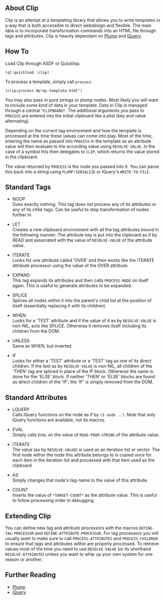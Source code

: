About Clip
----------
Clip is an attempt at a templating library that allows you to write templates in a way that is both accessible to direct webdesign and flexible. The main idea is to incorporate transformation commands into an HTML file through tags and attributes. Clip is heavily dependant on [Plump](https://shinmera.github.io/plump) and [lQuery](https://shinmera.github.io/lquery). 

How To
------
Load Clip through ASDF or Quicklisp.

```(ql:quickload :clip)```

To process a template, simply call ```process```:

```(clip:process #p"my-template.html")```

You may also pass in pure strings or plump nodes. Most likely you will want to include some kind of data in your template. Data in Clip is managed through a central `*CLIPBOARD*`. The additional arguments you pass to `PROCESS` are entered into the initial clipboard like a plist (key and value alternating).

Depending on the current tag environment and how the template is processed at the time these values can come into play. Most of the time, entering the name as passed into `PROCESS` in the template as an attribute value will then evaluate to the according value using `RESOLVE-VALUE`. In the case of a symbol this then delegates to `CLIP`, which returns the value stored in the clipboard.

The value returned by `PROCESS` is the node you passed into it. You can parse this back into a string using `PLUMP:SERIALIZE` or lQuery's `WRITE-TO-FILE`.

Standard Tags
-------------
* NOOP <br />
  Does exactly nothing. This tag does not process any of its attributes or any of its child-tags. Can be useful to stop transformation of nodes further in.

* LET <br />
  Creates a new clipboard environment with all the tag attributes bound in the following manner: The attribute key is put into the clipboard as if by READ and associated with the value of `RESOLVE-VALUE` of the attribute value.

* ITERATE <br />
  Looks for one attribute called 'OVER' and then works like the ITERATE attribute processor using the value of the OVER attribute.

* EXPAND <br />
  This tag expands its attributes and then calls `PROCESS-NODE` on itself again. This is useful to generate attributes to be expanded.

* SPLICE <br />
  Splices all nodes within it into the parent's child list at the position of itself (essentially replacing it with its children).

* WHEN <br />
  Looks for a 'TEST' attribute and if the value of it as by `RESOLVE-VALUE` is non-NIL, acts like SPLICE. Otherwise it removes itself including its children from the DOM.

* UNLESS <br />
  Same as WHEN, but inverted.

* IF <br />
  Looks for either a 'TEST' attribute or a 'TEST' tag as one of its direct children. If the test as by `RESOLVE-VALUE` is non-NIL, all children of the 'THEN' tag are spliced in place of the IF block. Otherwise the same is done for the 'ELSE' block. If neither 'THEN' or 'ELSE' blocks are found as direct children of the 'IF', the 'IF' is simply removed from the DOM.

Standard Attributes
-------------------
* LQUERY <br />
  Calls lQuery functions on the node as if by `($ node ..)`. Note that only lQuery functions are available, not its macros.

* EVAL <br />
  Simply calls `EVAL` on the value of `READ-FROM-STRING` of the attribute value.

* ITERATE <br />
  The value (as by `RESOLVE-VALUE`) is used as an iteration list or vector. The first node within the node this attribute belongs to is copied once for each item in the iteration list and processed with that item used as the clipboard.

* AS <br />
  Simply changes that node's tag-name to the value of this attribute.

* COUNT <br />
  Inserts the value of `*TARGET-COUNT*` as the attribute value. This is useful to follow processing order in debugging.

Extending Clip
--------------
You can define new tag and attribute processors with the macros `DEFINE-TAG-PROCESSOR` and `DEFINE-ATTRIBUTE-PROCESSOR`. For tag processors you will usually want to make sure to call `PROCESS-ATTRIBUTES` and `PROCESS-CHILDREN` to ensure that tags and attributes within are properly processed. To retrieve values most of the time you need to use `RESOLVE-VALUE` (or its shorthand `RESOLVE-ATTRIBUTE`) unless you want to whip up your own system for one reason or another.

Further Reading
---------------
* [Plump](https://shinmera.github.io/plump)
* [lQuery](https://shinmera.github.io/lquery)
